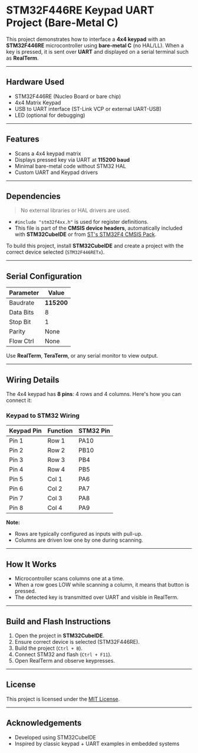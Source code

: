 # STM32F446RE Keypad UART Project (Bare-Metal C)

This project demonstrates how to interface a **4x4 keypad** with an **STM32F446RE** microcontroller using **bare-metal C** (no HAL/LL). When a key is pressed, it is sent over **UART** and displayed on a serial terminal such as **RealTerm**.

---

## Hardware Used

- STM32F446RE (Nucleo Board or bare chip)
- 4x4 Matrix Keypad
- USB to UART interface (ST-Link VCP or external UART-USB)
- LED (optional for debugging)

---

## Features

- Scans a 4x4 keypad matrix
- Displays pressed key via UART at **115200 baud**
- Minimal bare-metal code without STM32 HAL
- Custom UART and Keypad drivers


---

## Dependencies

> No external libraries or HAL drivers are used.

- `#include "stm32f4xx.h"` is used for register definitions.
- This file is part of the **CMSIS device headers**, automatically included with **STM32CubeIDE** or from [ST's STM32F4 CMSIS Pack](https://www.st.com/en/embedded-software/stm32cubef4.html).

To build this project, install **STM32CubeIDE** and create a project with the correct device selected (`STM32F446RETx`).

---

## Serial Configuration

| Parameter | Value     |
|-----------|-----------|
| Baudrate  | **115200** |
| Data Bits | 8         |
| Stop Bit  | 1         |
| Parity    | None      |
| Flow Ctrl | None      |

Use **RealTerm**, **TeraTerm**, or any serial monitor to view output.


---

## Wiring Details

The 4x4 keypad has **8 pins**: 4 rows and 4 columns. Here's how you can connect it:

### Keypad to STM32 Wiring

| Keypad Pin | Function | STM32 Pin           |
|------------|----------|---------------------|
| Pin 1      | Row 1    | PA10                |
| Pin 2      | Row 2    | PB10                |
| Pin 3      | Row 3    | PB4                 |
| Pin 4      | Row 4    | PB5                 |
| Pin 5      | Col 1    | PA6                 |
| Pin 6      | Col 2    | PA7                 |
| Pin 7      | Col 3    | PA8                 |
| Pin 8      | Col 4    | PA9                 |


**Note:**
- Rows are typically configured as inputs with pull-up.
- Columns are driven low one by one during scanning.

---

## How It Works

- Microcontroller scans columns one at a time.
- When a row goes LOW while scanning a column, it means that button is pressed.
- The detected key is transmitted over UART and visible in RealTerm.

---

## Build and Flash Instructions

1. Open the project in **STM32CubeIDE**.
2. Ensure correct device is selected (STM32F446RE).
3. Build the project (`Ctrl + B`).
4. Connect STM32 and flash (`Ctrl + F11`).
5. Open RealTerm and observe keypresses.

---

## License

This project is licensed under the [MIT License](./LICENSE).

---

## Acknowledgements

- Developed using STM32CubeIDE
- Inspired by classic keypad + UART examples in embedded systems
